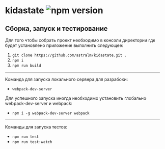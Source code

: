 # kidastate ![npm version](https://img.shields.io/badge/node-6.10.3%20or%207.10.0-blue.svg)
## Сборка, запуск и тестирование

Для того чтобы собрать проект необходимо в консоли директории где будет установлено приложение выполнить следующее:
1. ```git clone https://github.com/astralm/kidastate.git .```
2. ```npm i```
3. ```npm run build```
---
Команда для запуска локального сервера для разрабоки: 
* ```webpack-dev-server```

Для успешного запуска иногда необходимо установить глобально webpack-dev-server и webpack:
* ```npm i -g webpack-dev-server webpack```
---
Команды для запуска тестов:
* ```npm run test```
* ```npm run test:watch```

